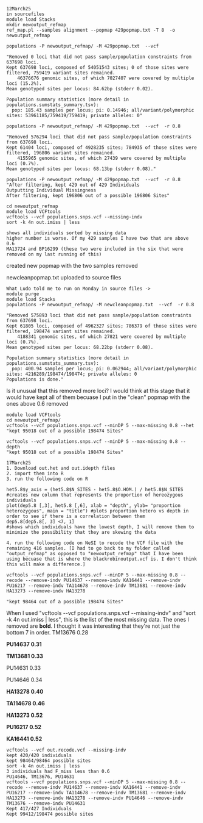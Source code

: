 ```
12March25
in sourcefiles
module load Stacks
mkdir newoutput_refmap
ref_map.pl --samples alignment --popmap 429popmap.txt -T 8  -o newoutput_refmap
```

```
populations -P newoutput_refmap/ -M 429popmap.txt  --vcf

"Removed 0 loci that did not pass sample/population constraints from 637698 loci.
Kept 637698 loci, composed of 54051543 sites; 0 of those sites were filtered, 759419 variant sites remained.
    46376676 genomic sites, of which 7027407 were covered by multiple loci (15.2%).
Mean genotyped sites per locus: 84.62bp (stderr 0.02).

Population summary statistics (more detail in populations.sumstats_summary.tsv):
  pop: 185.43 samples per locus; pi: 0.14946; all/variant/polymorphic sites: 53961185/759419/759419; private alleles: 0"
```

```
populations -P newoutput_refmap/ -M 429popmap.txt  --vcf  -r 0.8

"Removed 576294 loci that did not pass sample/population constraints from 637698 loci.
Kept 61404 loci, composed of 4928235 sites; 784935 of those sites were filtered, 196806 variant sites remained.
    4155965 genomic sites, of which 27439 were covered by multiple loci (0.7%).
Mean genotyped sites per locus: 68.13bp (stderr 0.08)."
```
```
populations -P newoutput_refmap/ -M 429popmap.txt  --vcf  -r 0.8
"After filtering, kept 429 out of 429 Individuals
Outputting Individual Missingness
After filtering, kept 196806 out of a possible 196806 Sites"
```
```
cd newoutput_refmap
module load VCFtools
vcftools --vcf populations.snps.vcf --missing-indv
sort -k 4n out.imiss | less

shows all individuals sorted by missing data
higher number is worse. Of my 429 samples I have two that are above 0.6
MA13724 and BP16299 (these two were included in the six that were removed on my last running of this)
```

created new popmap with the two samples removed

newcleanpopmap.txt uploaded to source files

```
What Ludo told me to run on Monday in source files ->
module purge
module load Stacks
populations -P newoutput_refmap/ -M newcleanpopmap.txt  --vcf  -r 0.8

"Removed 575893 loci that did not pass sample/population constraints from 637698 loci.
Kept 61805 loci, composed of 4962327 sites; 786379 of those sites were filtered, 198474 variant sites remained.
    4188341 genomic sites, of which 27821 were covered by multiple loci (0.7%).
Mean genotyped sites per locus: 68.22bp (stderr 0.08).

Population summary statistics (more detail in populations.sumstats_summary.tsv):
  pop: 400.94 samples per locus; pi: 0.062944; all/variant/polymorphic sites: 4216289/198474/198474; private alleles: 0
Populations is done."
```
Is it unusual that this removed more loci? I would think at this stage that it would have kept all of them becuase 
I put in the "clean" popmap with the ones above 0.6 removed

```
module load VCFtools
cd newoutput_refmap/
vcftools --vcf populations.snps.vcf --minDP 5 --max-missing 0.8 --het
"kept 95018 out of a possible 198474 Sites"

vcftools --vcf populations.snps.vcf --minDP 5 --max-missing 0.8 --depth
"kept 95018 out of a possible 198474 Sites"
```

```
17March25
1. Download out.het and out.idepth files
2. import them into R
3. run the following code on R

het5.8$y_axis = (het5.8$N_SITES - het5.8$O.HOM.) / het5.8$N_SITES                               #creates new column that represents the proportion of hereozygous individuals
plot(dep5.8 [,3], het5.8 [,6], xlab = "depth", ylab= "proportion heterozygous", main = "title") #plots proportion hetero vs depth in order to see if there is a correlation between them
dep5.8[dep5.8[, 3] <7, 1]                                                                       #shows which individuals have the lowest depth, I will remove them to minimize the possibility that they are skewing the data

4. run the following code on NeSI to recode the VCF file with the remaining 416 samples. [I had to go back to my folder called "output_refmap" as opposed to "newoutput_refmap" that I have been using becuase that is where the blackrobinoutput.vcf is. I don't think this will make a difference.]

vcftools --vcf populations.snps.vcf --minDP 5 --max-missing 0.8 --recode --remove-indv PU14637 --remove-indv KA16441 --remove-indv PU16217 --remove-indv TA114678 --remove-indv TM13681 --remove-indv HA13273 --remove-indv HA13278

"kept 98464 out of a possible 198474 Sites"
```
When I used "vcftools --vcf populations.snps.vcf --missing-indv" and "sort -k 4n out.imiss | less", this is the list of the most missing data. The ones I removed are **bold**. I thought it was interesting that they're not just the bottom 7 in order.
TM13676     0.28

**PU14637    0.31**

**TM13681    0.33**

PU14631     0.33

PU14646     0.34

**HA13278    0.40**

**TA114678   0.46**

**HA13273    0.52**

**PU16217    0.52**

**KA16441    0.52**
```
vcftools --vcf out.recode.vcf --missing-indv
kept 420/420 individuals
kept 98464/98464 possible sites
sort -k 4n out.imiss | less
3 individuals had F_miss less than 0.6
PU14646, TM13676, PU14631
vcftools --vcf populations.snps.vcf --minDP 5 --max-missing 0.8 --recode --remove-indv PU14637 --remove-indv KA16441 --remove-indv PU16217 --remove-indv TA114678 --remove-indv TM13681 --remove-indv HA13273 --remove-indv HA13278 --remove-indv PU14646 --remove-indv TM13676 --remove-indv PU14631
Kept 417/427 Individuals
Kept 99412/198474 possible sites
